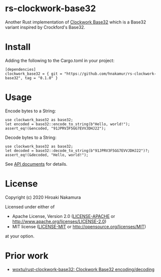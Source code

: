 rs-clockwork-base32
===================

Another Rust implementation of [Clockwork Base32](https://gist.github.com/szktty/228f85794e4187882a77734c89c384a8) which is a Base32 variant inspired by Crockford's Base32.

# Install

Adding the following to the Cargo.toml in your project:

```
[dependencies]
clockwork_base32 = { git = "https://github.com/hnakamur/rs-clockwork-base32", tag = "0.1.0" }
```

# Usage

Encode bytes to a String:

```
use clockwork_base32 as base32;
let encoded = base32::encode_to_string(b"Hello, world!");
assert_eq!(&encoded, "91JPRV3F5GG7EVVJDHJ22");
```

Decode bytes to a String:

```
use clockwork_base32 as base32;
let decoded = base32::decode_to_string(b"91JPRV3F5GG7EVVJDHJ22")?;
assert_eq!(&decoded, "Hello, world!");
```

See [API documents](https://hnakamur.github.io/rs-clockwork-base32/doc/clockwork_base32/index.html) for details.

# License

Copyright (c) 2020 Hiroaki Nakamura

Licensed under either of

 * Apache License, Version 2.0 ([LICENSE-APACHE](LICENSE-APACHE) or http://www.apache.org/licenses/LICENSE-2.0)
 * MIT license ([LICENSE-MIT](LICENSE-MIT) or http://opensource.org/licenses/MIT)

at your option.

# Prior work

* [woxtu/rust-clockwork-base32: Clockwork Base32 encoding/decoding](https://github.com/woxtu/rust-clockwork-base32)